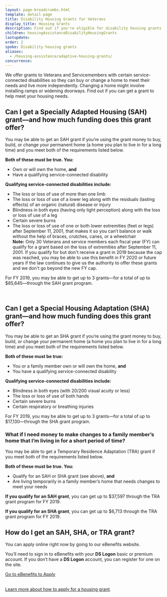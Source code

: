```yaml
---
layout: page-breadcrumbs.html
template: detail-page
title: Disability Housing Grants for Veterans
display_title: Housing Grants
description: Find out if you're eligible for disability housing grants for Veterans and Servicemembers with certain service-connected disabilities. We offer these grants to disabled Veterans and Servicemembers who want to buy or change a home (like adding a ramp) to meet their needs and live more independently.
children: housingAssistanceDisabilityHousingGrants
lastupdate:
order: 2
spoke: Disability housing grants
aliases:
  - /housing-assistance/adaptive-housing-grants/
concurrence:
---
```


<div class="va-introtext">

We offer grants to Veterans and Servicemembers with certain service-connected disabilities so they can buy or change a home to meet their needs and live more independently. Changing a home might involve installing ramps or widening doorways. Find out if you can get a grant to help meet your housing needs.

</div>

## Can I get a Specially Adapted Housing (SAH) grant—and how much funding does this grant offer?

You may be able to get an SAH grant if you’re using the grant money to buy, build, or change your permanent home (a home you plan to live in for a long time) and you meet both of the requirements listed below.

**Both of these must be true. You:**
- Own or will own the home, **and**
- Have a qualifying service-connected disability

**Qualifying service-connected disabilities include:**
- The loss or loss of use of more than one limb
- The loss or loss of use of a lower leg along with the residuals (lasting effects) of an organic (natural) disease or injury
- Blindness in both eyes (having only light perception) along with the loss or loss of use of a leg
- Certain severe burns
- The loss or loss of use of one or both lower extremities (feet or legs) after September 11, 2001, that makes it so you can’t balance or walk without the help of braces, crutches, canes, or a wheelchair <br>**Note:** Only 30 Veterans and service members each fiscal year (FY) can qualify for a grant based on the loss of extremities after September 11, 2001. If you qualify for but don't receive a grant in 2019 because the cap was reached, you may be able to use this benefit in FY 2020 or future years if the law continues to give us the authority to offer these grants and we don't go beyond the new FY cap.

For FY 2019, you may be able to get up to 3 grants—for a total of up to $85,645—through the SAH grant program.

<br>

## Can I get a Special Housing Adaptation (SHA) grant—and how much funding does this grant offer?

You may be able to get an SHA grant if you’re using the grant money to buy, build, or change your permanent home (a home you plan to live in for a long time) and you meet both of the requirements listed below.

**Both of these must be true:**

- You or a family member own or will own the home, **and**
- You have a qualifying service-connected disability

**Qualifying service-connected disabilities include:**
- Blindness in both eyes (with 20/200 visual acuity or less)
- The loss or loss of use of both hands
- Certain severe burns
- Certain respiratory or breathing injuries

For FY 2019, you may be able to get up to 3 grants—for a total of up to $17,130—through the SHA grant program.

<div class="feature" markdown=“1”>

### What if I need money to make changes to a family member’s home that I’m living in for a short period of time?

You may be able to get a Temporary Residence Adaptation (TRA) grant if you meet both of the requirements listed below.

**Both of these must be true. You:**

- Qualify for an SAH or SHA grant (see above), **and**
- Are living temporarily in a family member’s home that needs changes to meet your needs

**If you qualify for an SAH grant**, you can get up to $37,597 through the TRA grant program for FY 2019.

**If you qualify for an SHA grant**, you can get up to $6,713 through the TRA grant program for FY 2019.

</div>

## How do I get an SAH, SHA, or TRA grant?

You can apply online right now by going to our eBenefits website.

You’ll need to sign in to eBenefits with your <b>DS Logon</b> basic or premium account. If you don’t have a <b>DS Logon</b> account, you can register for one on the site.

<a class="usa-button-primary va-button-primary" href="https://www.ebenefits.va.gov/ebenefits/about/feature?feature=sah-grant">Go to eBenefits to Apply</a>

<br>
<a href="/housing-assistance/disability-housing-grants/how-to-apply/">Learn more about how to apply for a housing grant</a>.
